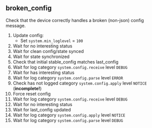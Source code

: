 
## broken_config

Check that the device correctly handles a broken (non-json) config message.

1. Update config:
    * Set `system.min_loglevel` = `100`
1. Wait for no interesting status
1. Wait for clean config/state synced
1. Wait for state synchronized
1. Check that initial stable_config matches last_config
1. Wait for log category `system.config.receive` level `DEBUG`
1. Wait for has interesting status
1. Wait for log category `system.config.parse` level `ERROR`
1. Check has not logged category `system.config.apply` level `NOTICE` (**incomplete!**)
1. Force reset config
1. Wait for log category `system.config.receive` level `DEBUG`
1. Wait for no interesting status
1. Wait for last_config updated
1. Wait for log category `system.config.apply` level `NOTICE`
1. Wait for log category `system.config.parse` level `DEBUG`

